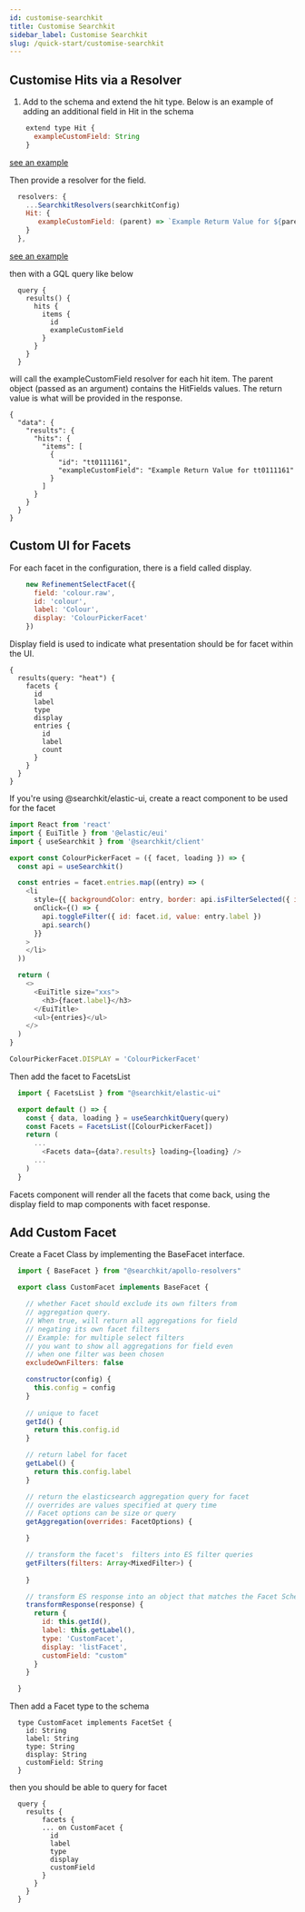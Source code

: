 ```yaml
---
id: customise-searchkit
title: Customise Searchkit
sidebar_label: Customise Searchkit
slug: /quick-start/customise-searchkit
---
```


## Customise Hits via a Resolver

1. Add to the schema and extend the hit type. Below is an example of adding an additional field in Hit in the schema

```javascript
    extend type Hit {
      exampleCustomField: String
    }
```

[see an example](https://github.com/searchkit/searchkit/blob/next/examples/next/pages/api/graphql.js#L79)

Then provide a resolver for the field. 

```javascript
  resolvers: {
    ...SearchkitResolvers(searchkitConfig)
    Hit: {
       exampleCustomField: (parent) => `Example Returm Value for ${parent.id}`
    }
  },
```

[see an example](https://github.com/searchkit/searchkit/blob/next/examples/next/pages/api/graphql.js#L96)

then with a GQL query like below

```gql
  query {
    results() {
      hits {
        items {
          id
          exampleCustomField
        }
      }
    } 
  }
```

will call the exampleCustomField resolver for each hit item. The parent object (passed as an argument) contains the HitFields values. The return value is what will be provided in the response.  

```
{
  "data": {
    "results": {
      "hits": {
        "items": [
          {
            "id": "tt0111161",
            "exampleCustomField": "Example Return Value for tt0111161"
          }
        ]
      }
    }
  }
}
```

## Custom UI for Facets
For each facet in the configuration, there is a field called display. 

```javascript
    new RefinementSelectFacet({
      field: 'colour.raw',
      id: 'colour',
      label: 'Colour',
      display: 'ColourPickerFacet'
    })
```

Display field is used to indicate what presentation should be for facet within the UI.  

```gql
{
  results(query: "heat") {
    facets {
      id
      label
      type
      display
      entries {
        id
        label
        count
      }
    }
  }
}
```

If you're using @searchkit/elastic-ui, create a react component to be used for the facet

```javascript
import React from 'react'
import { EuiTitle } from '@elastic/eui'
import { useSearchkit } from '@searchkit/client'

export const ColourPickerFacet = ({ facet, loading }) => {
  const api = useSearchkit()

  const entries = facet.entries.map((entry) => (
    <li
      style={{ backgroundColor: entry, border: api.isFilterSelected({ id: facet.id, value: entry.label }) ? '1px solid red' : none }}
      onClick={() => {
        api.toggleFilter({ id: facet.id, value: entry.label })
        api.search()
      }}
    >
    </li>
  ))

  return (
    <>
      <EuiTitle size="xxs">
        <h3>{facet.label}</h3>
      </EuiTitle>
      <ul>{entries}</ul>
    </>
  )
}

ColourPickerFacet.DISPLAY = 'ColourPickerFacet'

```

Then add the facet to FacetsList

```javascript
  import { FacetsList } from "@searchkit/elastic-ui" 

  export default () => {
    const { data, loading } = useSearchkitQuery(query)
    const Facets = FacetsList([ColourPickerFacet])
    return (
      ...
        <Facets data={data?.results} loading={loading} />
      ...
    )
  } 
```
Facets component will render all the facets that come back, using the display field to map components with facet response. 

## Add Custom Facet

Create a Facet Class by implementing the BaseFacet interface.

```javascript
  import { BaseFacet } from "@searchkit/apollo-resolvers"

  export class CustomFacet implements BaseFacet {

    // whether Facet should exclude its own filters from 
    // aggregation query. 
    // When true, will return all aggregations for field 
    // negating its own facet filters
    // Example: for multiple select filters
    // you want to show all aggregations for field even 
    // when one filter was been chosen 
    excludeOwnFilters: false

    constructor(config) {
      this.config = config
    }
    
    // unique to facet
    getId() {
      return this.config.id
    }

    // return label for facet
    getLabel() {
      return this.config.label
    }

    // return the elasticsearch aggregation query for facet
    // overrides are values specified at query time
    // Facet options can be size or query
    getAggregation(overrides: FacetOptions) {

    }

    // transform the facet's  filters into ES filter queries
    getFilters(filters: Array<MixedFilter>) {
      
    }

    // transform ES response into an object that matches the Facet Schema type 
    transformResponse(response) {
      return {
        id: this.getId(),
        label: this.getLabel(),
        type: 'CustomFacet',
        display: 'listFacet',
        customField: "custom"
      }
    }

  }
```

Then add a Facet type to the schema

```gql
  type CustomFacet implements FacetSet {
    id: String
    label: String
    type: String
    display: String
    customField: String
  }
```

then you should be able to query for facet

```gql
  query {
    results {
    	facets {
        ... on CustomFacet {
          id
          label
          type
          display
          customField
        }
      }
    } 
  }
```